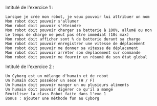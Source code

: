 Intitulé de l'exercice 1 : 

    Lorsque je crée mon robot, je veux pouvoir lui attribuer un nom
    Mon robot doit pouvoir s'allumer
    Mon robot doit pouvoir s'éteindre
    Mon robot doit pouvoir charger sa batterie à 100%, allumé ou non
    Le temps de charge ne peut pas être immédiat (10s max)
    Mon robot doit afficher sont % de batterie durant sa charge
    Mon robot doit pouvoir enregistrer une vitesse de déplacement
    Mon robot doit pouvoir me donner sa vitesse de déplacement
    Mon robot doit pouvoir arrêter son déplacement sur commande
    Mon robot doit pouvoir me fournir un résumé de son état global

Intitulé de l'exercice 2 :

    Un Cyborg est un mélange d'humain et de robot
    Un humain doit posséder un sexe (H / F)
    Un humain doit pouvoir manger un ou plusieurs aliments
    Un humain doit pouvoir digérer ce qu'il a mangé
    Réutiliser la class Robot faite dans l'exo 1
    Bonus : ajouter une méthode fun au Cyborg

